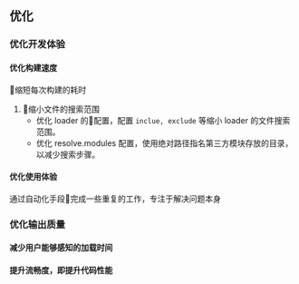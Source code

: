 ## 优化
### 优化开发体验

#### 优化构建速度
缩短每次构建的耗时
1. 缩小文件的搜索范围
   + 优化 loader 的配置，配置 `inclue, exclude` 等缩小 loader 的文件搜索范围。
   + 优化 resolve.modules 配置，使用绝对路径指名第三方模块存放的目录，以减少搜索步骤。

#### 优化使用体验
通过自动化手段完成一些重复的工作，专注于解决问题本身

### 优化输出质量
#### 减少用户能够感知的加载时间
#### 提升流畅度，即提升代码性能
